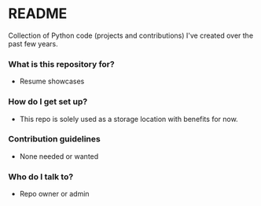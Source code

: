 # README #

Collection of Python code (projects and contributions) I've created over the past few years.

### What is this repository for? ###

* Resume showcases

### How do I get set up? ###

* This repo is solely used as a storage location with benefits for now.

### Contribution guidelines ###

* None needed or wanted

### Who do I talk to? ###

* Repo owner or admin